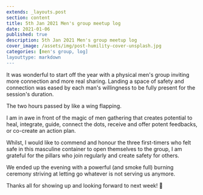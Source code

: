 ```yaml
---
extends: _layouts.post
section: content
title: 5th Jan 2021 Men's group meetup log
date: 2021-01-06
published: true
description: 5th Jan 2021 Men's group meetup log
cover_image: /assets/img/post-humility-cover-unsplash.jpg
categories: [men's group, log]
layouttype: markdown
---
```

It was wonderful to start off the year with a physical men's group inviting more connection and more real sharing.
Landing a space of safety and connection was eased by each man's willingness to be fully present for the session's duration.

The two hours passed by like a wing flapping.

I am in awe in front of the magic of men gathering that creates
 potential to heal, integrate, guide, connect the dots, receive and offer potent feedbacks, or co-create an action plan.

Whilst, I would like to commend and honour the three first-timers who felt safe in this masculine container to open themselves to the group, I am grateful for the pillars who join regularly and create safety for others.

We ended up the evening with a powerful (and smoke full) burning ceremony striving at letting go whatever is not serving us anymore.

Thanks all for showing up and looking forward to next week! 👊
